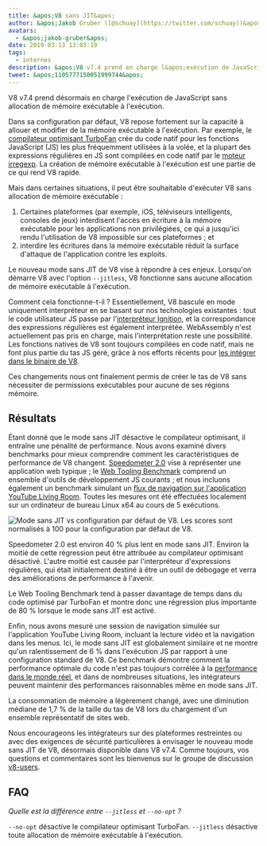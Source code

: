 ```yaml
---
title: &apos;V8 sans JIT&apos;
author: &apos;Jakob Gruber ([@schuay](https://twitter.com/schuay))&apos;
avatars:
  - &apos;jakob-gruber&apos;
date: 2019-03-13 13:03:19
tags:
  - internes
description: &apos;V8 v7.4 prend en charge l&apos;exécution de JavaScript sans allocation de mémoire exécutable à l&apos;exécution.&apos;
tweet: &apos;1105777150051999744&apos;
---
```

V8 v7.4 prend désormais en charge l&apos;exécution de JavaScript sans allocation de mémoire exécutable à l&apos;exécution.

Dans sa configuration par défaut, V8 repose fortement sur la capacité à allouer et modifier de la mémoire exécutable à l&apos;exécution. Par exemple, le [compilateur optimisant TurboFan](/blog/turbofan-jit) crée du code natif pour les fonctions JavaScript (JS) les plus fréquemment utilisées à la volée, et la plupart des expressions régulières en JS sont compilées en code natif par le [moteur irregexp](https://blog.chromium.org/2009/02/irregexp-google-chromes-new-regexp.html). La création de mémoire exécutable à l&apos;exécution est une partie de ce qui rend V8 rapide.

<!--truncate-->
Mais dans certaines situations, il peut être souhaitable d&apos;exécuter V8 sans allocation de mémoire exécutable :

1. Certaines plateformes (par exemple, iOS, téléviseurs intelligents, consoles de jeux) interdisent l&apos;accès en écriture à la mémoire exécutable pour les applications non privilégiées, ce qui a jusqu&apos;ici rendu l&apos;utilisation de V8 impossible sur ces plateformes ; et
1. interdire les écritures dans la mémoire exécutable réduit la surface d&apos;attaque de l&apos;application contre les exploits.

Le nouveau mode sans JIT de V8 vise à répondre à ces enjeux. Lorsqu&apos;on démarre V8 avec l&apos;option `--jitless`, V8 fonctionne sans aucune allocation de mémoire exécutable à l&apos;exécution.

Comment cela fonctionne-t-il ? Essentiellement, V8 bascule en mode uniquement interpréteur en se basant sur nos technologies existantes : tout le code utilisateur JS passe par l&apos;[interpréteur Ignition](/blog/ignition-interpreter), et la correspondance des expressions régulières est également interprétée. WebAssembly n&apos;est actuellement pas pris en charge, mais l&apos;interprétation reste une possibilité. Les fonctions natives de V8 sont toujours compilées en code natif, mais ne font plus partie du tas JS géré, grâce à nos efforts récents pour [les intégrer dans le binaire de V8](/blog/embedded-builtins).

Ces changements nous ont finalement permis de créer le tas de V8 sans nécessiter de permissions exécutables pour aucune de ses régions mémoire.

## Résultats

Étant donné que le mode sans JIT désactive le compilateur optimisant, il entraîne une pénalité de performance. Nous avons examiné divers benchmarks pour mieux comprendre comment les caractéristiques de performance de V8 changent. [Speedometer 2.0](/blog/speedometer-2) vise à représenter une application web typique ; le [Web Tooling Benchmark](/blog/web-tooling-benchmark) comprend un ensemble d&apos;outils de développement JS courants ; et nous incluons également un benchmark simulant un [flux de navigation sur l&apos;application YouTube Living Room](https://chromeperf.appspot.com/report?sid=518c637ffa0961f965afe51d06979375467b12b87e72061598763e5a36876306). Toutes les mesures ont été effectuées localement sur un ordinateur de bureau Linux x64 au cours de 5 exécutions.

![Mode sans JIT vs configuration par défaut de V8. Les scores sont normalisés à 100 pour la configuration par défaut de V8.](/_img/jitless/benchmarks.svg)

Speedometer 2.0 est environ 40 % plus lent en mode sans JIT. Environ la moitié de cette régression peut être attribuée au compilateur optimisant désactivé. L&apos;autre moitié est causée par l&apos;interpréteur d&apos;expressions régulières, qui était initialement destiné à être un outil de débogage et verra des améliorations de performance à l&apos;avenir.

Le Web Tooling Benchmark tend à passer davantage de temps dans du code optimisé par TurboFan et montre donc une régression plus importante de 80 % lorsque le mode sans JIT est activé.

Enfin, nous avons mesuré une session de navigation simulée sur l&apos;application YouTube Living Room, incluant la lecture vidéo et la navigation dans les menus. Ici, le mode sans JIT est globalement similaire et ne montre qu&apos;un ralentissement de 6 % dans l&apos;exécution JS par rapport à une configuration standard de V8. Ce benchmark démontre comment la performance optimale du code n&apos;est pas toujours corrélée à la [performance dans le monde réel](/blog/real-world-performance), et dans de nombreuses situations, les intégrateurs peuvent maintenir des performances raisonnables même en mode sans JIT.

La consommation de mémoire a légèrement changé, avec une diminution médiane de 1,7 % de la taille du tas de V8 lors du chargement d&apos;un ensemble représentatif de sites web.

Nous encourageons les intégrateurs sur des plateformes restreintes ou avec des exigences de sécurité particulières à envisager le nouveau mode sans JIT de V8, désormais disponible dans V8 v7.4. Comme toujours, vos questions et commentaires sont les bienvenus sur le groupe de discussion [v8-users](https://groups.google.com/forum/#!forum/v8-users).

## FAQ

*Quelle est la différence entre `--jitless` et `--no-opt` ?*

`--no-opt` désactive le compilateur optimisant TurboFan. `--jitless` désactive toute allocation de mémoire exécutable à l&apos;exécution.
